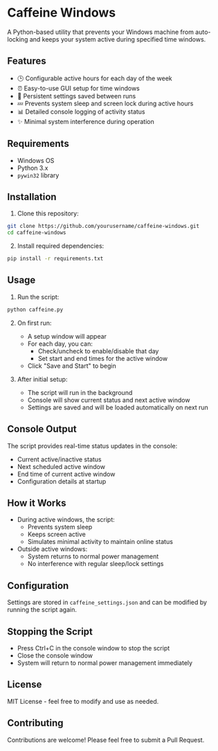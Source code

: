 # Caffeine Windows

A Python-based utility that prevents your Windows machine from auto-locking and keeps your system active during specified time windows.

## Features

- 🕒 Configurable active hours for each day of the week
- ⏰ Easy-to-use GUI setup for time windows
- 🔄 Persistent settings saved between runs
- 💤 Prevents system sleep and screen lock during active hours
- 📊 Detailed console logging of activity status
- ✨ Minimal system interference during operation

## Requirements

- Windows OS
- Python 3.x
- `pywin32` library

## Installation

1. Clone this repository:
```bash
git clone https://github.com/yourusername/caffeine-windows.git
cd caffeine-windows
```

2. Install required dependencies:
```bash
pip install -r requirements.txt
```

## Usage

1. Run the script:
```bash
python caffeine.py
```

2. On first run:
   - A setup window will appear
   - For each day, you can:
     - Check/uncheck to enable/disable that day
     - Set start and end times for the active window
   - Click "Save and Start" to begin

3. After initial setup:
   - The script will run in the background
   - Console will show current status and next active window
   - Settings are saved and will be loaded automatically on next run

## Console Output

The script provides real-time status updates in the console:
- Current active/inactive status
- Next scheduled active window
- End time of current active window
- Configuration details at startup

## How it Works

- During active windows, the script:
  - Prevents system sleep
  - Keeps screen active
  - Simulates minimal activity to maintain online status
- Outside active windows:
  - System returns to normal power management
  - No interference with regular sleep/lock settings

## Configuration

Settings are stored in `caffeine_settings.json` and can be modified by running the script again.

## Stopping the Script

- Press Ctrl+C in the console window to stop the script
- Close the console window
- System will return to normal power management immediately

## License

MIT License - feel free to modify and use as needed.

## Contributing

Contributions are welcome! Please feel free to submit a Pull Request.